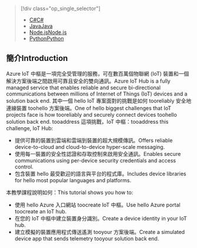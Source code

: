 > [!div class="op_single_selector"]
> * [<span data-ttu-id="9a69c-101">C#</span><span class="sxs-lookup"><span data-stu-id="9a69c-101">C#</span></span>](../articles/iot-hub/iot-hub-csharp-csharp-getstarted.md)
> * [<span data-ttu-id="9a69c-102">Java</span><span class="sxs-lookup"><span data-stu-id="9a69c-102">Java</span></span>](../articles/iot-hub/iot-hub-java-java-getstarted.md)
> * [<span data-ttu-id="9a69c-103">Node.js</span><span class="sxs-lookup"><span data-stu-id="9a69c-103">Node.js</span></span>](../articles/iot-hub/iot-hub-node-node-getstarted.md)
> * [<span data-ttu-id="9a69c-104">Python</span><span class="sxs-lookup"><span data-stu-id="9a69c-104">Python</span></span>](../articles/iot-hub/iot-hub-python-getstarted.md)
> 
> 

## <a name="introduction"></a><span data-ttu-id="9a69c-105">簡介</span><span class="sxs-lookup"><span data-stu-id="9a69c-105">Introduction</span></span>
<span data-ttu-id="9a69c-106">Azure IoT 中樞是一項完全受管理的服務，可在數百萬個物聯網 (IoT) 裝置和一個解決方案後端之間啟用可靠且安全的雙向通訊。</span><span class="sxs-lookup"><span data-stu-id="9a69c-106">Azure IoT Hub is a fully managed service that enables reliable and secure bi-directional communications between millions of Internet of Things (IoT) devices and a solution back end.</span></span> <span data-ttu-id="9a69c-107">其中一個 hello IoT 專案面對的挑戰是如何 tooreliably 安全地連線裝置 toohello 方案後端。</span><span class="sxs-lookup"><span data-stu-id="9a69c-107">One of hello biggest challenges that IoT projects face is how tooreliably and securely connect devices toohello solution back end.</span></span> <span data-ttu-id="9a69c-108">tooaddress 這項挑戰，IoT 中樞：</span><span class="sxs-lookup"><span data-stu-id="9a69c-108">tooaddress this challenge, IoT Hub:</span></span>

* <span data-ttu-id="9a69c-109">提供可靠的裝置到雲端和雲端到裝置的超大規模傳訊。</span><span class="sxs-lookup"><span data-stu-id="9a69c-109">Offers reliable device-to-cloud and cloud-to-device hyper-scale messaging.</span></span>
* <span data-ttu-id="9a69c-110">使用每一裝置的安全性認證和存取控制來啟用安全通訊。</span><span class="sxs-lookup"><span data-stu-id="9a69c-110">Enables secure communications using per-device security credentials and access control.</span></span>
* <span data-ttu-id="9a69c-111">包含裝置 hello 最受歡迎的語言與平台的程式庫。</span><span class="sxs-lookup"><span data-stu-id="9a69c-111">Includes device libraries for hello most popular languages and platforms.</span></span>

<span data-ttu-id="9a69c-112">本教學課程說明如何：</span><span class="sxs-lookup"><span data-stu-id="9a69c-112">This tutorial shows you how to:</span></span>

* <span data-ttu-id="9a69c-113">使用 hello Azure 入口網站 toocreate IoT 中樞。</span><span class="sxs-lookup"><span data-stu-id="9a69c-113">Use hello Azure portal toocreate an IoT hub.</span></span>
* <span data-ttu-id="9a69c-114">在您的 IoT 中樞中建立裝置身分識別。</span><span class="sxs-lookup"><span data-stu-id="9a69c-114">Create a device identity in your IoT hub.</span></span>
* <span data-ttu-id="9a69c-115">建立模擬的裝置應用程式傳送遙測 tooyour 方案後端。</span><span class="sxs-lookup"><span data-stu-id="9a69c-115">Create a simulated device app that sends telemetry tooyour solution back end.</span></span>

